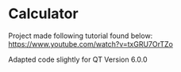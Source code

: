 # Calculator
Project made following tutorial found below:
https://www.youtube.com/watch?v=txGRU7OrTZo

Adapted code slightly for QT Version 6.0.0
